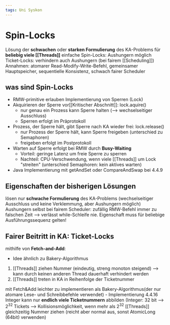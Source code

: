 ```yaml
---
tags: Uni Syskon
---
```

# Spin-Locks
Lösung der __schwachen__ oder __starken Formulierung__ des KA-Problems für __beliebig viele [[Threads]]__
einfache Spin-Locks: Aushungern möglich
Ticket-Locks: verhindern auch Aushungern (bei fairem [[Scheduling]])
Annahmen: atomarer Read-Modify-Write-Befehl, gemeinsamer Hauptspeicher, sequentielle Konsistenz, schwach fairer Scheduler

## was sind Spin-Locks
- RMW-primitive erlauben Implementierung von Sperren (Lock)
- Akquirieren der Sperre vor[[Kritischer Abschnitt]]: lock.aquire()
	- nur genau ein Prozess kann Sperre halten (--> wechselseitiger Ausschluss)
	- Sperren erfolgt im Präprotokoll
- Prozess, der Sperre hält, gibt Sperre nach KA wieder frei: lock.release() 
	- nur Prozess der Sperre hält, kann Sperre freigeben (unterschied zu Semaphoren)
	- freigeben erfolgt im Postprotokoll
- Warten auf Sperre erfolgt bei RMW durch __Busy-Waiting__
	- Vorteil: geringe Latenz um freie Sperre zu sperren
	- Nachteil: CPU-Verschwendung, wenn viele [[Threads]] um Lock "streiten" (unterschied Semaphoren: kein aktives warten)
- Java Implementierung mit getAndSet oder CompareAndSwap bei 4.4.9

## Eigenschaften der bisherigen Lösungen
lösen nur __schwache Formulierung__ des KA-Problems (wechselseitiger Ausschluss und keine Verklemmung, aber Aushungern möglich)
Aushungern selbst bei fairem Scheduler: zufällig RMW-Befehl immer zu falschen Zeit --> verlässt while-Schleife nie. Eigenschaft muss für beliebige Ausführungssequenz gelten!

## Fairer Beitritt in KA: Ticket-Locks
mithilfe von __Fetch-and-Add__:
- Idee ähnlich zu Bakery-Algorithmus
1. [[Threads]] ziehen Nummer (eindeutig, streng monoton steigend) --> kann durch keinen anderen Thread dauerhaft verhindert werden
2. [[Threads]] treten in KA in Reihenfolge der Ticketnummer

mit Fetch&Add leichter zu implementieren als Bakery-Algorithmus(der nur atomare Lese- und Schreibbefehle verwendet) - Implementierung 4.4.16
Integer kann nur __endlich viele Ticketnummern__ abbilden (Integer: 32 bit --> $2^32$ Tickets --> Kollisionsmöglichkeit, wenn mehr als $2^32$ [[Threads]] gleichzeitig Nummer ziehen (reicht aber normal aus, sonst AtomicLong (64bit) verwenden)
